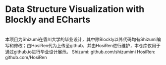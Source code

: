 # Data Structure Visualization with Blockly and ECharts
<br>
本项目为Shizumi在香川大学的毕业设计，其中除Blockly以外代码均有Shizumi编写和修改；由HosiRen代为上传至github，并由HosiRen进行维护，本仓库仅用于通过github.io进行毕业设计展示。
Shizumi: github.com/shizumimi
HosiRen: github.com/HosiRen